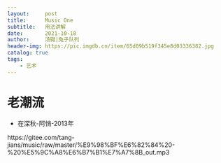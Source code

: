 ```yaml
---
layout:     post
title:      Music One
subtitle:   用法讲解
date:       2021-10-18
author:     汤键|兔子队列
header-img: https://pic.imgdb.cn/item/65d09b519f345e8d03336382.jpg
catalog: true
tags:
    - 艺术
---
```


# 老潮流
- 在深秋-阿悄-2013年
<p>https://gitee.com/tang-jians/music/raw/master/%E9%98%BF%E6%82%84%20-%20%E5%9C%A8%E6%B7%B1%E7%A7%8B_out.mp3</p>